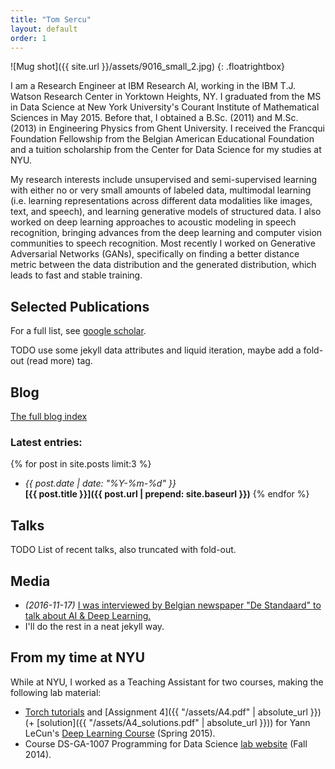 ```yaml
---
title: "Tom Sercu"
layout: default
order: 1
---
```

![Mug shot]({{ site.url }}/assets/9016_small_2.jpg)
{: .floatrightbox}

I am a Research Engineer at IBM Research AI, working in the IBM T.J. Watson Research Center in Yorktown Heights, NY.
I graduated from the MS in Data Science at New York University's Courant Institute of Mathematical Sciences in May 2015.
Before that, I obtained a B.Sc. (2011) and M.Sc. (2013) in Engineering Physics from Ghent University.
I received the Francqui Foundation Fellowship from the Belgian American Educational Foundation and
a tuition scholarship from the Center for Data Science for my studies at NYU.

My research interests include
unsupervised and semi-supervised learning with either no or very small amounts of labeled data,
multimodal learning (i.e. learning representations across different data modalities like images, text, and speech),
and learning generative models of structured data.
I also worked on deep learning approaches to acoustic modeling in speech recognition,
bringing advances from the deep learning and computer vision communities to speech recognition.
Most recently I worked on Generative Adversarial Networks (GANs), specifically on finding a better distance metric
between the data distribution and the generated distribution, which leads to fast and stable training.

## Selected Publications
For a full list, see [google scholar](https://scholar.google.com/citations?user=FMJePIUAAAAJ).

TODO use some jekyll data attributes and liquid iteration, maybe add a fold-out (read more) tag.

## Blog
[The full blog index](blog)

### Latest entries:
{% for post in site.posts limit:3 %}    
- *{{ post.date | date: "%Y-%m-%d" }}*   
   **[{{ post.title }}]({{ post.url | prepend: site.baseurl }})**
{% endfor %}

## Talks
TODO List of recent talks, also truncated with fold-out. 

## Media
* *(2016-11-17)* [I was interviewed by Belgian newspaper "De Standaard" to talk about AI & Deep Learning.
   ](http://m.standaard.be/cnt/dmf20161118_02579771?shareid=f7c9dc590ca6be652ffbc24bdd81cd28c540f3bf590ed9fbeb24ee0561dbfaa905bbdced9c497f6d1442012a421a0cb3fea4fbb31f2522ce41f12354cbc463ef)
* I'll do the rest in a neat jekyll way.

## From my time at NYU
While at NYU, I worked as a Teaching Assistant for two courses, making the following lab material:

* [Torch tutorials](https://github.com/tomsercu/torchtutorial) and 
    [Assignment 4]({{ "/assets/A4.pdf" | absolute_url }}) (+ [solution]({{ "/assets/A4_solutions.pdf" | absolute_url }}))
    for Yann LeCun's [Deep Learning Course](http://cilvr.cs.nyu.edu/doku.php?id=courses:deeplearning2015:start) (Spring 2015).
* Course DS-GA-1007 Programming for Data Science [lab website](https://cims.nyu.edu/~ts2387/dsga1007.html) (Fall 2014).


